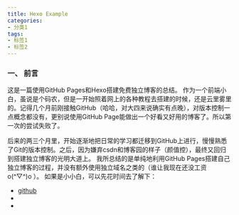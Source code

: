 ```yaml
---
title: Hexo Example
categories:
- 分类1
tags:
- 标签1
- 标签2
---
```

### 一、 前言

这是一篇使用GitHub Pages和Hexo搭建免费独立博客的总结。
作为一个前端小白，虽说是个码农，但是一开始照着网上的各种教程去搭建的时候，还是云里雾里的。记得几个月前刚接触GitHub（哈哈，对大四来说确实有点晚），对版本控制一点概念都没有，更别说使用GitHub Page能做出一个好看又好用的博客了。所以第一次的尝试失败了。
<!--more-->
后来的两三个月里，开始逐渐地把日常的学习都迁移到GitHub上进行，慢慢熟悉了Git的版本控制。之后，因为嫌弃csdn和博客园的样子（颜值控），最终又回归到搭建独立博客的光明大道上。
我所总结的是单纯地利用GitHub Pages搭建自己独立博客的过程，并没有额外使用独立域名之类的（谁让我现在还没工资 o(^▽^)o ）。
如果是小小白，可以先花时间去了解下：

-  [github](https://wh-shi.github.io/)
-  ​
-  ​

